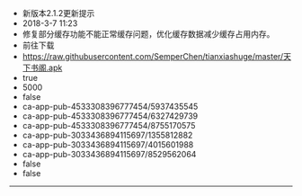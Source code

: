 - 新版本2.1.2更新提示
- 2018-3-7 11:23
- 修复部分缓存功能不能正常缓存问题，优化缓存数据减少缓存占用内存。
- 前往下载
- https://raw.githubusercontent.com/SemperChen/tianxiashuge/master/天下书阁.apk
- true
- 5000
- false
- ca-app-pub-4533308396777454/5937435545
- ca-app-pub-4533308396777454/6327429739
- ca-app-pub-4533308396777454/8755170575
- ca-app-pub-3033436894115697/1355812882
- ca-app-pub-3033436894115697/4015601988
- ca-app-pub-3033436894115697/8529562064
- false
- false
---
